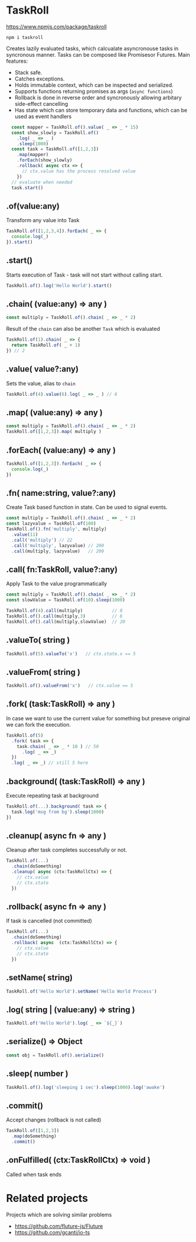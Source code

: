 # TaskRoll

https://www.npmjs.com/package/taskroll

```
npm i taskroll
```

Creates lazily evaluated tasks, which calcualate asyncronouse tasks in syncronous manner. Tasks can be composed like Promisesor Futures. Main features: 

- Stack safe. 
- Catches exceptions. 
- Holds immutable context, which can be inspected and serialized. 
- Supports functions returning promises as args (`async functions`)
- Rollback is done in reverse order and syncronously allowing arbitary side-effect cancelling
- Has state which can store temporary data and functions, which can be used as event handlers

```javascript
  const mapper = TaskRoll.of().value( _ => _ * 15)
  const show_slowly = TaskRoll.of()
    .log( _ => _ )
    .sleep(1000)
  const task = TaskRoll.of([1,2,3])
    .map(mapper)
    .forEach(show_slowly)
    .rollback( async ctx => {
      // ctx.value has the process resolved value
    })
  // evaluate when needed
  task.start()
```

## .of(value:any)

Transform any value into Task

```javascript
TaskRoll.of([1,2,3,4]).forEach( _ => {
  console.log(_)
}).start()
```

## .start()

Starts execution of Task - task will not start without calling start. 

```javascript
TaskRoll.of().log('Hello World').start()
```

## .chain( (value:any) => any )

```javascript
const multiply = TaskRoll.of().chain( _ => _ * 2)
```

Result of the `chain` can also be another `Task` which is evaluated

```javascript
TaskRoll.of(1).chain( _ => {
  return TaskRoll.of( _ + 1)
}) // 2
```

## .value( value?:any)

Sets the value, alias to `chain`
```javascript
TaskRoll.of(4).value(6).log( _ => _ ) // 6
```

## .map( (value:any) => any )

```javascript
const multiply = TaskRoll.of().chain( _ => _ * 2)
TaskRoll.of([1,2,3]).map( multiply )
```

## .forEach( (value:any) => any )

```javascript
TaskRoll.of([1,2,3]).forEach( _ => {
  console.log(_)
})
```

## .fn( name:string, value?:any)

Create Task based function in state. Can be used to signal events.

```javascript
const multiply = TaskRoll.of().chain( _ => _ * 2)
const lazyvalue = TaskRoll.of(100)
TaskRoll.of().fn('multiply', multiply)
  .value(11)
  .call('multiply') // 22
  .call('multiply', lazyvalue) // 200
  .call(multiply, lazyvalue)   // 200
```

## .call( fn:TaskRoll, value?:any)

Apply Task to the value programmatically

```javascript
const multiply = TaskRoll.of().chain( _ => _ * 2)
const slowValue = TaskRoll.of(10).sleep(1000)

TaskRoll.of(4).call(multiply)           // 8
TaskRoll.of().call(multiply,3)          // 6
TaskRoll.of().call(multiply,slowValue)  // 20

```

## .valueTo( string )

```javascript
TaskRoll.of(5).valueTo('x')   // ctx.state.x == 5
```
## .valueFrom( string )

```javascript
TaskRoll.of().valueFrom('x')   // ctx.value == 5
```

## .fork( (task:TaskRoll) => any )

In case we want to use the current value for something but preseve original we can
fork the execution.

```javascript
TaskRoll.of(5)
  .fork( task => {
    task.chain( _ => _ * 10 ) // 50
      .log( _ => _)
  })
  .log( _ => _) // still 5 here
```

## .background( (task:TaskRoll) => any )

Execute repeating task at background

```javascript
TaskRoll.of(...).background( task => {
  task.log('msg from bg').sleep(1000)
})
```

## .cleanup( async fn => any )

Cleanup after task completes successfully or not.

```javascript
TaskRoll.of(...)
  .chain(doSomething)
  .cleanup( async (ctx:TaskRollCtx) => {
    // ctx.value
    // ctx.state
  })
```

## .rollback( async fn => any )

If task is cancelled (not committed)

```javascript
TaskRoll.of(...)
  .chain(doSomething)
  .rollback( async  (ctx:TaskRollCtx) => {
    // ctx.value
    // ctx.state
  })
```

## .setName( string)

```javascript
TaskRoll.of('Hello World').setName('Hello World Process')
```

## .log( string | (value:any) => string )

```javascript
TaskRoll.of('Hello World').log( _ => `${_}`)
```

## .serialize() => Object 

```javascript
const obj = TaskRoll.of().serialize()
```

## .sleep( number )

```javascript
TaskRoll.of().log('sleeping 1 sec').sleep(1000).log('awake')
```

## .commit()

Accept changes (rollback is not called)

```javascript
TaskRoll.of([1,2,3])
  .map(doSomething)
  .commit() 
```

## .onFulfilled( (ctx:TaskRollCtx) => void )

Called when task ends


# Related projects

Projects which are solving similar problems

- https://github.com/fluture-js/Fluture
- https://github.com/gcanti/io-ts
